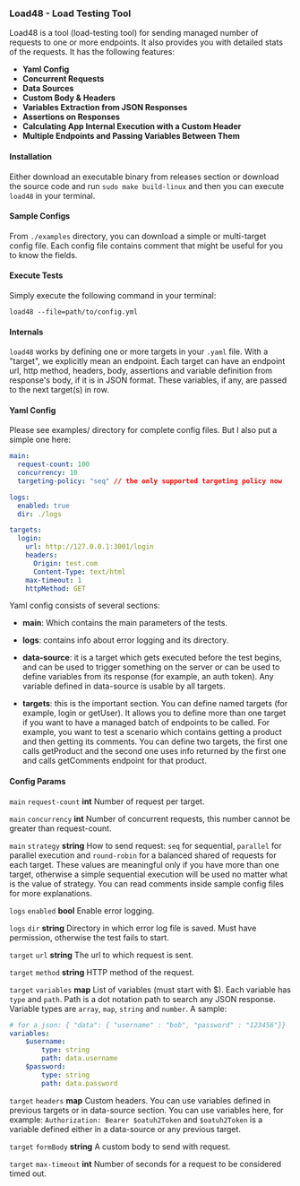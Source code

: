 ### Load48 - Load Testing Tool
Load48 is a tool (load-testing tool) for sending managed number of requests to one or more endpoints. It also
provides you with detailed stats of the requests. It has the following features:

- **Yaml Config**
- **Concurrent Requests**
- **Data Sources**
- **Custom Body & Headers**
- **Variables Extraction from JSON Responses**
- **Assertions on Responses**
- **Calculating App Internal Execution with a Custom Header**
- **Multiple Endpoints and Passing Variables Between Them**

#### Installation
Either download an executable binary from releases section
or download the source code and run `sudo make build-linux`
and then you can execute `load48` in your terminal.

#### Sample Configs
From `./examples` directory, you can download a simple or multi-target config file.
Each config file contains comment that might be useful for you to know the fields.

#### Execute Tests
Simply execute the following command in your terminal:
```shell script
load48 --file=path/to/config.yml
```

#### Internals
`load48` works by defining one or more targets in your `.yaml` file. With a "target", we
explicitly mean an endpoint. Each target can have an endpoint url, http method,
 headers, body, assertions
and variable definition from response's body, if it is in JSON format. These variables, if any,
are passed to the next target(s) in row.


#### Yaml Config
Please see examples/ directory for complete config files. But I also put a simple one 
here:
```yaml
main:
  request-count: 100
  concurrency: 10
  targeting-policy: "seq" // the only supported targeting policy now

logs:
  enabled: true
  dir: ./logs

targets:
  login:
    url: http://127.0.0.1:3001/login 
    headers:
      Origin: test.com
      Content-Type: text/html
    max-timeout: 1
    httpMethod: GET
```
Yaml config consists of several sections:

- **main**: Which contains the main parameters of the tests.

- **logs**: contains info about error logging and its directory.

- **data-source**: it is a target which gets executed before the test begins,
and can be used to trigger something on the server or can be used to define
variables from its response (for example, an auth token). Any variable defined
in data-source is usable by all targets.

- **targets**: this is the important section. You can define named targets (for example, login or getUser).
It allows you to define more than one target if you want to have a managed batch of endpoints to be
called. For example, you want to test a scenario which contains getting a product
and then getting its comments. You can define two targets, the first one calls getProduct
and the second one uses info returned by the first one and calls getComments endpoint for that
product.


#### Config Params
`main` `request-count` **int** Number of request per target.

`main` `concurrency` **int**  Number of concurrent requests, this number cannot be greater
than request-count.

`main` `strategy` **string** How to send request: `seq` for sequential, `parallel` for parallel
execution and `round-robin` for a balanced shared of requests for each target.
These values are meaningful only if you have more than one target, otherwise a simple
sequential execution will be used no matter what is the value of strategy. You can
read comments inside sample config files for more explanations.

`logs` `enabled` **bool** Enable error logging.

`logs` `dir` **string** Directory in which error log file is saved. Must have permission,
otherwise the test fails to start.

`target` `url` **string** The url to which request is sent.

`target` `method` **string** HTTP method of the request.

`target` `variables` **map** List of variables (must start with $). Each variable
has `type` and `path`. Path is a dot notation path to search any JSON response.
Variable types are `array`, `map`, `string` and `number`. A sample:
```yaml
# for a json: { "data": { "username" : "bob", "password" : "123456"}}
variables:
    $username: 
        type: string 
        path: data.username
    $password:
        type: string
        path: data.password     
```

`target` `headers` **map** Custom headers. You can use variables defined in previous
targets or in data-source section. You can use variables here, for example:
`Authorization: Bearer $oatuh2Token` and `$oatuh2Token` is a variable defined
either in a data-source or any previous target.

`target` `formBody` **string** A custom body to send with request.

`target` `max-timeout` **int** Number of seconds for a request to be considered timed out.



